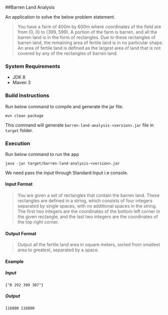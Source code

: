##Barren Land Analysis

An application to solve the below problem statement.

>You have a farm of 400m by 600m where coordinates of the field are from (0, 0) to (399,
599). A portion of the farm is barren, and all the barren land is in the form of rectangles.
Due to these rectangles of barren land, the remaining area of fertile land is in no
particular shape. An area of fertile land is defined as the largest area of land that is not
covered by any of the rectangles of barren land.

### System Requirements
* JDK 8
* Maven 3

### Build Instructions
Run below command to compile and generate the jar file.

    mvn clean package

This command will generate `barren-land-analysis-<version>.jar` file in `target` folder.


### Execution

Run below command to run the app

    java -jar target/barren-land-analysis-<version>.jar
    
We need pass the input through Standard Input i.e console.

#### Input Format
> You are given a set of rectangles that contain the barren land. These rectangles are
  defined in a string, which consists of four integers separated by single spaces, with no
  additional spaces in the string. The first two integers are the coordinates of the bottom
  left corner in the given rectangle, and the last two integers are the coordinates of the
  top right corner.

#### Output Format
> Output all the fertile land area in square meters, sorted from smallest area to greatest,
  separated by a space.
  
#### Example
##### Input
    {"0 292 399 307"}

##### Output
    116800 116800


